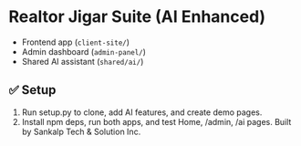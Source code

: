 # Realtor Jigar Suite (AI Enhanced)
- Frontend app (`client-site/`)
- Admin dashboard (`admin-panel/`)
- Shared AI assistant (`shared/ai/`)
## ✅ Setup
1. Run setup.py to clone, add AI features, and create demo pages.
2. Install npm deps, run both apps, and test Home, /admin, /ai pages.
Built by Sankalp Tech & Solution Inc.
